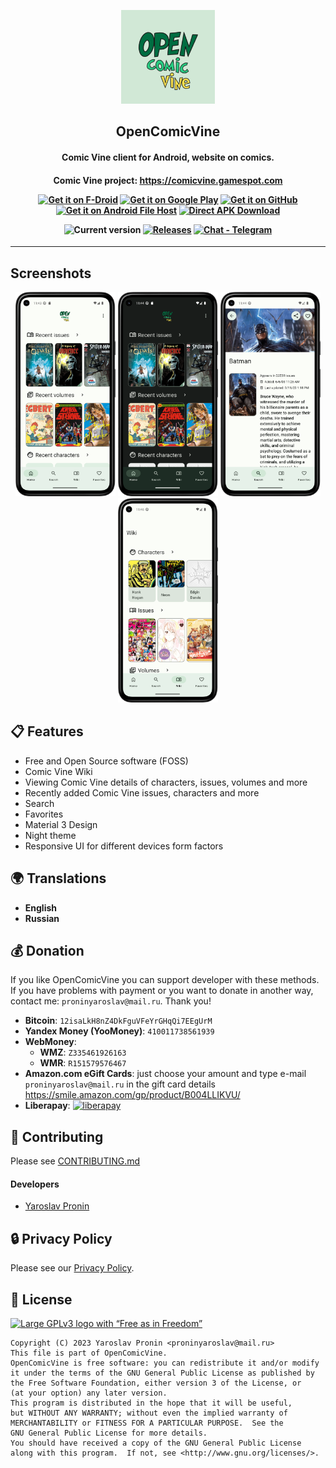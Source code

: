 <div align="center">

<p><img src="fastlane/metadata/android/en-US/images/icon.png" width="150"></p>
<h2><b>OpenComicVine</b></h2>
<h4>Comic Vine client for Android, website on comics.
</h4>

<h4>Comic Vine project: <a href="https://comicvine.gamespot.com">https://comicvine.gamespot.com</a>

[<img alt="Get it on F-Droid" height="80" src="https://tachibanagenerallaboratories.github.io/images/badges/F-Droid/get-it-on.png">](https://f-droid.org/ru/packages/org.proninyaroslav.opencomicvine/)
[<img alt="Get it on Google Play" height="80" src="https://tachibanagenerallaboratories.github.io/images/badges/Google%20Play/google-play-badge.png">](https://play.google.com/store/apps/details?id=org.proninyaroslav.opencomicvine)
[<img alt="Get it on GitHub" height="80" src="https://tachibanagenerallaboratories.github.io/images/badges/GitHub/get-it-on-github.png">](https://github.com/proninyaroslav/OpenComicVine/releases)
[<img alt="Get it on Android File Host" height="80" src="https://tachibanagenerallaboratories.github.io/images/badges/Android%20File%20Host/android-file-host-badge.png">](https://www.androidfilehost.com/?w=files&flid=337913)
[<img alt="Direct APK Download" height="80" src="https://tachibanagenerallaboratories.github.io/images/badges/Direct%20Download/direct-apk-download.png">](https://proninyaroslav.ru/mirror/opencomicvine/)

![Current version](https://img.shields.io/github/release/proninyaroslav/OpenComicVine.svg?logo=github)
[![Releases](https://img.shields.io/github/downloads/proninyaroslav/OpenComicVine/total.svg)](https://github.com/proninyaroslav/OpenComicVine/releases)
[![Chat - Telegram](https://img.shields.io/badge/chat-Telegram-blue.svg)](https://t.me/OpenComicVine)

</div>

----

## Screenshots

<div align="center">

[<img src="art/screenshots/s1.png" width=160>](art/screenshots/s1.png)
[<img src="art/screenshots/s2.png" width=160>](art/screenshots/s2.png)
[<img src="art/screenshots/s3.png" width=160>](art/screenshots/s3.png)
[<img src="art/screenshots/s4.png" width=160>](art/screenshots/s4.png)

</div>

## 📋 Features

 - Free and Open Source software (FOSS)
 - Comic Vine Wiki
 - Viewing Comic Vine details of characters, issues, volumes and more
 - Recently added Comic Vine issues, characters and more
 - Search
 - Favorites
 - Material 3 Design
 - Night theme
 - Responsive UI for different devices form factors

 ## 🌍 Translations

 - **English**
 - **Russian**

## 💰 Donation

If you like OpenComicVine you can support developer with these methods. If you have problems with payment or you want to donate in another way, contact me: `proninyaroslav@mail.ru`. Thank you!

 - **Bitcoin**: `12isaLkH8nZ4DkFguVFeYrGHqQi7EEgUrM `
 - **Yandex Money (YooMoney)**: `410011738561939`
 - **WebMoney**:
     - **WMZ**: `Z335461926163`
     - **WMR**: `R151579576467`
 - **Amazon.com eGift Cards**: just choose your amount and type e-mail `proninyaroslav@mail.ru`
in the gift card details https://smile.amazon.com/gp/product/B004LLIKVU/
 - **Liberapay**: [![liberapay](https://liberapay.com/assets/widgets/donate.svg)](https://liberapay.com/proninyaroslav/donate)

## 🎉 Contributing

Please see [CONTRIBUTING.md](CONTRIBUTING.md)

#### Developers

* [Yaroslav Pronin](https://github.com/proninyaroslav)

## 🔒 Privacy Policy

Please see our [Privacy Policy](PRIVACY.md).

## 📄 License

[![Large GPLv3 logo with “Free as in Freedom”](https://www.gnu.org/graphics/gplv3-with-text-136x68.png)](http://www.gnu.org/licenses/gpl-3.0.en.html)

    Copyright (C) 2023 Yaroslav Pronin <proninyaroslav@mail.ru>
    This file is part of OpenComicVine.
    OpenComicVine is free software: you can redistribute it and/or modify
    it under the terms of the GNU General Public License as published by
    the Free Software Foundation, either version 3 of the License, or
    (at your option) any later version.
    This program is distributed in the hope that it will be useful,
    but WITHOUT ANY WARRANTY; without even the implied warranty of
    MERCHANTABILITY or FITNESS FOR A PARTICULAR PURPOSE.  See the
    GNU General Public License for more details.
    You should have received a copy of the GNU General Public License
    along with this program.  If not, see <http://www.gnu.org/licenses/>.
